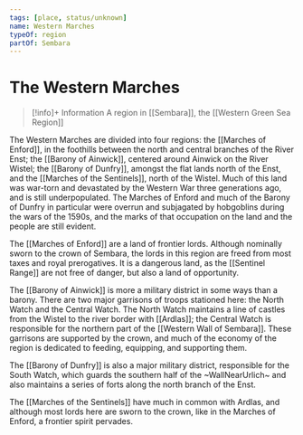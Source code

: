 ```yaml
---
tags: [place, status/unknown]
name: Western Marches
typeOf: region
partOf: Sembara
---
```

# The Western Marches
>[!info]+ Information
> A  region in [[Sembara]], the [[Western Green Sea Region]]

The Western Marches are divided into four regions: the [[Marches of Enford]], in the foothills between the north and central branches of the River Enst; the [[Barony of Ainwick]], centered around Ainwick on the River Wistel; the [[Barony of Dunfry]], amongst the flat lands north of the Enst, and the [[Marches of the Sentinels]], north of the Wistel. Much of this land was war-torn and devastated by the Western War three generations ago, and is still underpopulated. The Marches of Enford and much of the Barony of Dunfry in particular were overrun and subjagated by hobgoblins during the wars of the 1590s, and the marks of that occupation on the land and the people are still evident. 

The [[Marches of Enford]] are a land of frontier lords. Although nominally sworn to the crown of Sembara, the lords in this region are freed from most taxes and royal prerogatives. It is a dangerous land, as the [[Sentinel Range]] are not free of danger, but also a land of opportunity. 

The [[Barony of Ainwick]] is more a military district in some ways than a barony. There are two major garrisons of troops stationed here: the North Watch and the Central Watch. The North Watch maintains a line of castles from the Wistel to the river border with [[Ardlas]]; the Central Watch is responsible for the northern part of the [[Western Wall of Sembara]]. These garrisons are supported by the crown, and much of the economy of the region is dedicated to feeding, equipping, and supporting them. 
 
The [[Barony of Dunfry]] is also a major military district, responsible for the South Watch, which guards the southern half of the ~WallNearUrlich~ and also maintains a series of forts along the north branch of the Enst.

The [[Marches of the Sentinels]] have much in common with Ardlas, and although most lords here are sworn to the crown, like in the Marches of Enford, a frontier spirit pervades.
